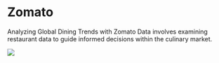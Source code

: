 # Zomato
Analyzing Global Dining Trends with Zomato Data involves examining restaurant data to guide informed decisions within the culinary market.

![](https://asset.inc42.com/2023/08/Zomato-Q1-FY24-F4-760x570.png)
